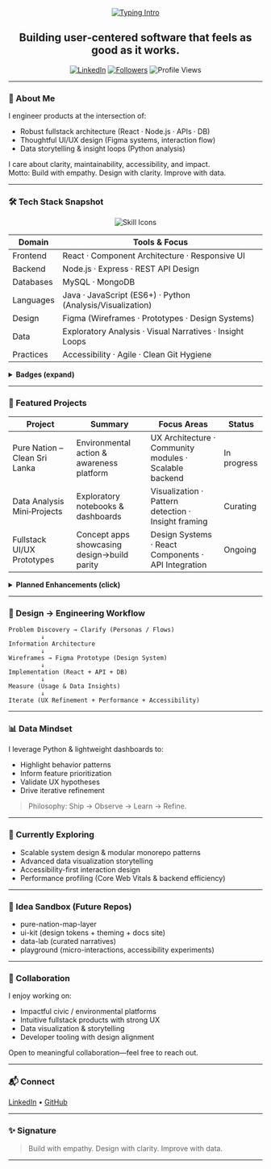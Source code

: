 <!--
Profile README for @AjayPieris
Style: Clean professional + tasteful personality + popular github-profile aesthetics.
Remove any sections you don't want before committing.
-->

<!-- Typing SVG (OPTIONAL) -->
<p align="center">
  <a href="https://github.com/AjayPieris">
    <img src="https://readme-typing-svg.demolab.com?font=Inter&weight=500&size=28&pause=1200&color=3B82F6&center=true&vCenter=true&width=650&lines=Hi%2C+I'm+Ajay+%F0%9F%91%8B;Software+Engineer+%7C+Fullstack+Developer;UI%2FUX+Designer+%7C+Data+Analyst;Design+%E2%9C%A8+Code+%E2%9A%99%EF%B8%8F+Data+%F0%9F%93%8A+%3D+Impact" alt="Typing Intro"/>
  </a>
</p>

<!-- Headline -->
<h2 align="center">Building user‑centered software that feels as good as it works.</h2>

<p align="center">
  <a href="https://www.linkedin.com/in/ajaypieris/"><img alt="LinkedIn" src="https://img.shields.io/badge/LinkedIn-Ajay%20Pieris-0A66C2?style=flat&logo=linkedin"/></a>
  <a href="https://github.com/AjayPieris"><img alt="Followers" src="https://img.shields.io/github/followers/AjayPieris?style=flat&logo=github"/></a>
  <img alt="Profile Views" src="https://komarev.com/ghpvc/?username=AjayPieris&style=flat&color=3B82F6"/>
  <!-- OPTIONAL HIRE ME BADGE
  <a href="#"><img alt="Available for collaboration" src="https://img.shields.io/badge/Collaborate-Open-22c55e?style=flat&logo=Handshake"/></a>
  -->
</p>

---

### 👤 About Me
I engineer products at the intersection of:
- Robust fullstack architecture (React · Node.js · APIs · DB)
- Thoughtful UI/UX design (Figma systems, interaction flow)
- Data storytelling & insight loops (Python analysis)

I care about clarity, maintainability, accessibility, and impact.  
Motto: Build with empathy. Design with clarity. Improve with data.

---

### 🛠 Tech Stack Snapshot
<p align="center">
  <!-- Devicons / Logos -->
  <img src="https://skillicons.dev/icons?i=java,js,react,nodejs,express,mysql,mongodb,python,figma,git" alt="Skill Icons" />
</p>

| Domain | Tools & Focus |
| ------ | ------------- |
| Frontend | React · Component Architecture · Responsive UI |
| Backend | Node.js · Express · REST API Design |
| Databases | MySQL · MongoDB |
| Languages | Java · JavaScript (ES6+) · Python (Analysis/Visualization) |
| Design | Figma (Wireframes · Prototypes · Design Systems) |
| Data | Exploratory Analysis · Visual Narratives · Insight Loops |
| Practices | Accessibility · Agile · Clean Git Hygiene |

<details>
<summary><strong>Badges (expand)</strong></summary>

<p>
  <img src="https://img.shields.io/badge/Java-ED8B00?style=flat&logo=openjdk&logoColor=fff" />
  <img src="https://img.shields.io/badge/JavaScript-F7DF1E?style=flat&logo=javascript&logoColor=000" />
  <img src="https://img.shields.io/badge/React-61DAFB?style=flat&logo=react&logoColor=222" />
  <img src="https://img.shields.io/badge/Node.js-339933?style=flat&logo=node.js&logoColor=fff" />
  <img src="https://img.shields.io/badge/Express-000000?style=flat&logo=express&logoColor=fff" />
  <img src="https://img.shields.io/badge/MySQL-4479A1?style=flat&logo=mysql&logoColor=fff" />
  <img src="https://img.shields.io/badge/MongoDB-47A248?style=flat&logo=mongodb&logoColor=fff" />
  <img src="https://img.shields.io/badge/Figma-F24E1E?style=flat&logo=figma&logoColor=fff" />
  <img src="https://img.shields.io/badge/Python-3776AB?style=flat&logo=python&logoColor=ffdd54" />
</p>
</details>

---

### 🌱 Featured Projects

<!-- Replace placeholders with repository links when ready -->
| Project | Summary | Focus Areas | Status |
| ------- | ------- | ----------- | ------ |
| Pure Nation – Clean Sri Lanka | Environmental action & awareness platform | UX Architecture · Community modules · Scalable backend | In progress |
| Data Analysis Mini‑Projects | Exploratory notebooks & dashboards | Visualization · Pattern detection · Insight framing | Curating |
| Fullstack UI/UX Prototypes | Concept apps showcasing design→build parity | Design Systems · React Components · API Integration | Ongoing |

<details>
<summary><strong>Planned Enhancements (click)</strong></summary>

- Pure Nation: Sustainability metrics dashboard, interactive map overlays, contribution badges  
- Data Lab: Gallery mode (before/after insights), lightweight storytelling templates  
- UI Kit: Token-based design system mirrored in React + Figma component parity  
</details>

---

### 🎨 Design → Engineering Workflow
```
Problem Discovery → Clarify (Personas / Flows)
         ↓
Information Architecture
         ↓
Wireframes → Figma Prototype (Design System)
         ↓
Implementation (React + API + DB)
         ↓
Measure (Usage & Data Insights)
         ↓
Iterate (UX Refinement + Performance + Accessibility)
```

---

### 📊 Data Mindset
I leverage Python & lightweight dashboards to:
- Highlight behavior patterns
- Inform feature prioritization
- Validate UX hypotheses
- Drive iterative refinement

> Philosophy: Ship → Observe → Learn → Refine.

---

### 🚀 Currently Exploring
- Scalable system design & modular monorepo patterns
- Advanced data visualization storytelling
- Accessibility-first interaction design
- Performance profiling (Core Web Vitals & backend efficiency)

---

### 🧪 Idea Sandbox (Future Repos)
- pure-nation-map-layer
- ui-kit (design tokens + theming + docs site)
- data-lab (curated narratives)
- playground (micro-interactions, accessibility experiments)

---

### 🤝 Collaboration
I enjoy working on:
- Impactful civic / environmental platforms
- Intuitive fullstack products with strong UX
- Data visualization & storytelling
- Developer tooling with design alignment

Open to meaningful collaboration—feel free to reach out.

---

### 📬 Connect
<p>
  <a href="https://www.linkedin.com/in/ajaypieris/">LinkedIn</a> •
  <a href="https://github.com/AjayPieris">GitHub</a>
  <!-- Add: Portfolio · Email · Blog -->
</p>

---

### ✨ Signature
> Build with empathy. Design with clarity. Improve with data.

---

<!-- Maintenance Tips:
- Keep “Currently Exploring” fresh (quarterly).
- Pin top repos once they’re public.
- Consider adding a /now section or simple JSON powering a widget.
- Remove any external widgets if they slow load.
-->
